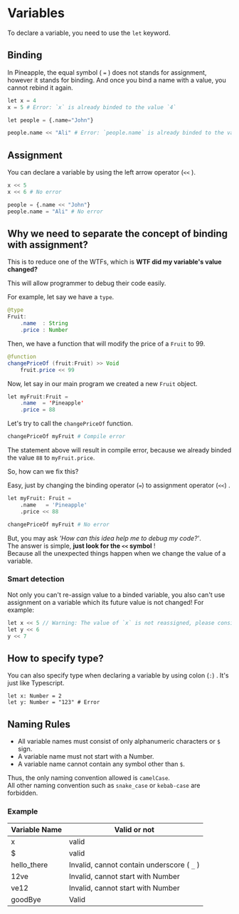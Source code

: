 # Variables
To declare a variable, you need to use the `let` keyword.
## Binding 
In Pineapple, the equal symbol ( `=` ) does not stands for assignment, however it stands for binding. And once you bind a name with a value, you cannot rebind it again.
```python
let x = 4
x = 5 # Error: `x` is already binded to the value `4`

let people = {.name="John"}

people.name << "Ali" # Error: `people.name` is already binded to the value "John"
```
## Assignment
You can declare a variable by using the left arrow operator (`<<` ).
```python
x << 5
x << 6 # No error

people = {.name << "John"}
people.name = "Ali" # No error
```

## Why we need to separate the concept of binding with assignment?
This is to reduce one of the WTFs, which is **WTF did my variable's value changed?**

This will allow programmer to debug their code easily.  

For example, let say we have a `type`.
```java
@type
Fruit:
    .name  : String
    .price : Number
```
Then, we have a function that will modify the price of a `Fruit` to 99.
```java
@function
changePriceOf (fruit:Fruit) >> Void
    fruit.price << 99
```
Now, let say in our main program we created a new `Fruit` object.
```java
let myFruit:Fruit = 
    .name  = 'Pineapple'
    .price = 88
```
Let's try to call the `changePriceOf` function.
```python
changePriceOf myFruit # Compile error
```
The statement above will result in compile error, because we already binded the value `88` to `myFruit.price`.  

So, how can we fix this?  

Easy, just by changing the binding operator (`=`) to assignment operator (`<<`) .
```python
let myFruit: Fruit =
    .name   = 'Pineapple'
    .price << 88

changePriceOf myFruit # No error
```
But, you may ask *'How can this idea help me to debug my code?'*.  
The answer is simple,  **just look for the `<<` symbol** !  
Because all the unexpected things happen when we change the value of a variable.

### Smart detection
Not only you can't re-assign value to a binded variable, you also can't use assignment on a variable which its future value is not changed!  For example:  
```Java
let x << 5 // Warning: The value of `x` is not reassigned, please consider changing `<<` to `=`.
let y << 6
y << 7
```

## How to specify type?
You can also specify type when declaring a variable by using colon (`:`) . It's just like Typescript.
```
let x: Number = 2
let y: Number = "123" # Error
```

## Naming Rules
- All variable names must consist of only alphanumeric characters or `$` sign.
- A variable name must not start with a Number. 
- A variable name cannot contain any symbol other than `$`.

Thus, the only naming convention allowed is `camelCase`.   
All other naming convention such as `snake_case` or `kebab-case` are forbidden.

### Example

|Variable Name|Valid or not|  
|--|--|  
|x|valid|  
|$|valid|  
|hello_there|Invalid, cannot contain underscore ( `_` ) |  
|12ve|Invalid, cannot start with Number
|ve12|Invalid, cannot start with Number
|goodBye|Valid
